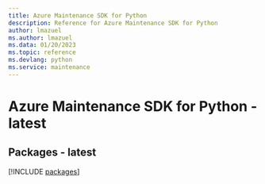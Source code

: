```yaml
---
title: Azure Maintenance SDK for Python
description: Reference for Azure Maintenance SDK for Python
author: lmazuel
ms.author: lmazuel
ms.data: 01/20/2023
ms.topic: reference
ms.devlang: python
ms.service: maintenance
---
```

# Azure Maintenance SDK for Python - latest
## Packages - latest
[!INCLUDE [packages](maintenance-index.md)]